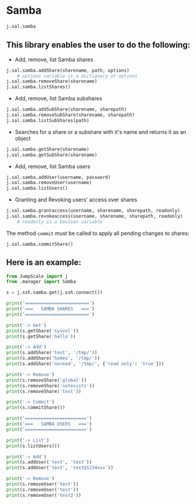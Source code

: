 # Samba

```python
j.sal.samba
```

## This library enables the user to do the following:

- Add, remove, list Samba shares

```python
j.sal.samba.addShare(sharename, path, options)
    # options variable is a dictionary of options
j.sal.samba.removeShare(sharename)
j.sal.samba.listShares()
```

- Add, remove, list Samba subshares

```python
j.sal.samba.addSubShare(sharename, sharepath)
j.sal.samba.removeSubShare(sharename, sharepath)
j.sal.samba.listSubShares(path)
```

- Searches for a share or a subshare with it's name and returns it as an object

```python
j.sal.samba.getShare(sharename)
j.sal.samba.getSubShare(sharename)
```

- Add, remove, list Samba users

```python
j.sal.samba.addUser(username, password)
j.sal.samba.removeUser(username)
j.sal.samba.listUsers()
```

- Granting and Revoking users' access over shares

```python
j.sal.samba.grantaccess(username, sharename, sharepath, readonly)
j.sal.samba.revokeaccess(username, sharename, sharepath, readonly)
    # readonly is a boolean variable
```

The method `commit` must be called to apply all pending changes to shares:

`j.sal.samba.commitShare()`

## Here is an example:

```python
from JumpScale import j
from .manager import Samba

s = j.ssh.samba.get(j.ssh.connect())

print('========================')
print('===   SAMBA SHARES   ===')
print('========================')

print('-> Get')
print(s.getShare('sysvol'))
print(s.getShare('hello'))

print('-> Add')
print(s.addShare('test', '/tmp/'))
print(s.addShare('homes', '/tmp/'))
print(s.addShare('noread', '/tmp/', {'read only': 'true'}))

print('-> Remove')
print(s.removeShare('global'))
print(s.removeShare('notexists'))
print(s.removeShare('test'))

print('-> Commit')
print(s.commitShare())

print('=======================')
print('===   SAMBA USERS   ===')
print('=======================')

print('-> List')
print(s.listUsers())

print('-> Add')
print(s.addUser('test', 'test'))
print(s.addUser('test', 'test@1234xxx'))

print('-> Remove')
print(s.removeUser('test'))
print(s.removeUser('test'))
print(s.removeUser('test2'))
```
